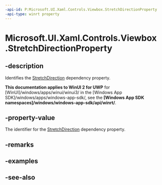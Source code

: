 ```yaml
---
-api-id: P:Microsoft.UI.Xaml.Controls.Viewbox.StretchDirectionProperty
-api-type: winrt property
---
```


<!-- Property syntax
public Windows.UI.Xaml.DependencyProperty StretchDirectionProperty { get; }
-->

# Microsoft.UI.Xaml.Controls.Viewbox.StretchDirectionProperty

## -description
Identifies the [StretchDirection](viewbox_stretchdirection.md) dependency property.

**This documentation applies to WinUI 2 for UWP** for [WinUI]/windows/apps/winui/winui3/ in the [Windows App SDK]/windows/apps/windows-app-sdk/, see the **[Windows App SDK namespaces]/windows/windows-app-sdk/api/winrt/**.

## -property-value
The identifier for the [StretchDirection](viewbox_stretchdirection.md) dependency property.

## -remarks

## -examples

## -see-also

